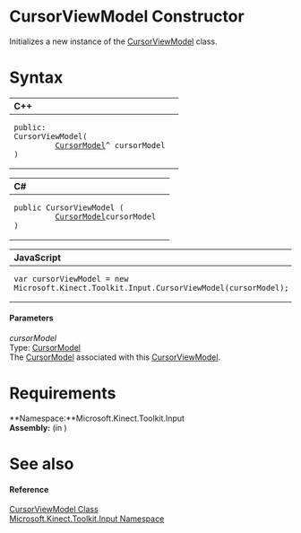 CursorViewModel Constructor  
===========================  

Initializes a new instance of the [CursorViewModel](../CursorViewModel_Class.md) class. <span id="syntaxSection"></span>

Syntax  
======  

<table>
<colgroup>
<col width="100%" />
</colgroup>
<thead>
<tr class="header">
<th align="left">C++</th>
</tr>
</thead>
<tbody>
<tr class="odd">
<td align="left"><pre><code>public:  
CursorViewModel(  
         <a href="../CursorModel_Class.md">CursorModel</a>^ cursorModel  
)</code></pre></td>
</tr>
</tbody>
</table>

<table>
<colgroup>
<col width="100%" />
</colgroup>
<thead>
<tr class="header">
<th align="left">C#</th>
</tr>
</thead>
<tbody>
<tr class="odd">
<td align="left"><pre><code>public CursorViewModel (  
         <a href="../CursorModel_Class.md">CursorModel</a>cursorModel  
)</code></pre></td>
</tr>
</tbody>
</table>

<table>
<colgroup>
<col width="100%" />
</colgroup>
<thead>
<tr class="header">
<th align="left">JavaScript</th>
</tr>
</thead>
<tbody>
<tr class="odd">
<td align="left"><pre><code>var cursorViewModel = new Microsoft.Kinect.Toolkit.Input.CursorViewModel(cursorModel);</code></pre></td>
</tr>
</tbody>
</table>

<span id="ID4EK"></span>
#### Parameters  

*cursorModel*    
Type: [CursorModel](../CursorModel_Class.md)  
 The [CursorModel](../CursorModel_Class.md) associated with this [CursorViewModel](../CursorViewModel_Class.md).  

<span id="requirements"></span>

Requirements  
============  

**Namespace:**Microsoft.Kinect.Toolkit.Input  
**Assembly:** (in )  

<span id="ID4EHB"></span>

See also  
========  

<span id="ID4EJB"></span>
#### Reference  

[CursorViewModel Class](../CursorViewModel_Class.md)  
 [Microsoft.Kinect.Toolkit.Input Namespace](../../Kinect.Toolkit.Input.md)  



<!--Please do not edit the data in the comment block below.-->
<!--
TOCTitle : CursorViewModel Constructor
RLTitle : CursorViewModel Constructor
KeywordK : CursorViewModel class, constructor
KeywordK : CursorViewModel.CursorViewModel constructor
KeywordF : Microsoft.Kinect.Toolkit.Input.CursorViewModel.#ctor
KeywordF : Microsoft.Kinect.Toolkit.Input.CursorViewModel.CursorViewModel
KeywordF : Microsoft.Kinect.Toolkit.Input.CursorViewModel.New
KeywordF : Microsoft.Kinect.Toolkit.Input.CursorViewModel.#ctor(Microsoft.Kinect.Toolkit.Input.CursorModel)
KeywordF : CursorViewModel.CursorViewModel
KeywordF : CursorViewModel.New
KeywordA : M:Microsoft.Kinect.Toolkit.Input.CursorViewModel.#ctor(Microsoft.Kinect.Toolkit.Input.CursorModel)
AssetID : M:Microsoft.Kinect.Toolkit.Input.CursorViewModel.#ctor(Microsoft.Kinect.Toolkit.Input.CursorModel)
Locale : en-us
CommunityContent : 1
APIType : Managed
APILocation : 
APIName : Microsoft.Kinect.Toolkit.Input.CursorViewModel
TargetOS : Windows
TopicType : kbSyntax
DevLang : VB
DevLang : CSharp
DevLang : JavaScript
DevLang : C++
DocSet : K4Wv2
ProjType : K4Wv2Proj
Technology : Kinect for Windows
Product : Kinect for Windows SDK v2
productversion : 20
-->
